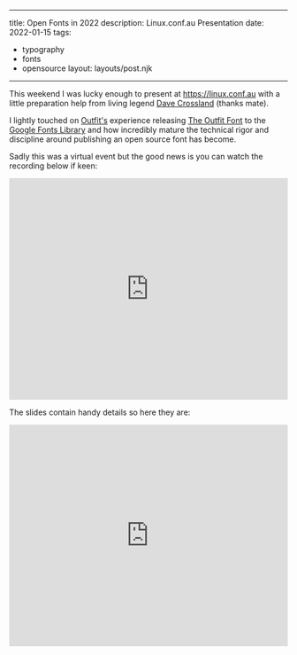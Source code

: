 ---
title: Open Fonts in 2022
description: Linux.conf.au Presentation
date: 2022-01-15
tags:
  - typography
  - fonts
  - opensource
layout: layouts/post.njk

----

This weekend I was lucky enough to present at https://linux.conf.au with a little preparation help from living legend <a href="https://twitter.com/davelab6">Dave Crossland</a> (thanks mate).

I lightly touched on <a href="outfit.io/">Outfit's</a> experience releasing <a href="https://outfit.io/outfit-font">The Outfit Font</a> to the <a href="https://fonts.google.com/specimen/Outfit">Google Fonts Library</a> and how incredibly mature the technical rigor and discipline around publishing an open source font has become.

Sadly this was a virtual event but the good news is you can watch the recording below if keen:

<iframe width="100%" height="400" src="https://www.youtube.com/embed/EcDJQ6ATCQk" title="YouTube video player" frameborder="0" allow="accelerometer; autoplay; clipboard-write; encrypted-media; gyroscope; picture-in-picture" allowfullscreen></iframe>

The slides contain handy details so here they are:


<iframe width="100%" height="400" src="https://slides.com/fitzy/fonts-lca2022/fullscreen" style="border:none"/>



## when I remember something it'll go here